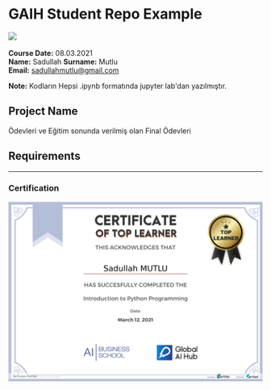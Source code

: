 # GAIH Student Repo Example
![](img/newlogo.png)

**Course Date:** 08.03.2021  
**Name:** Sadullah
**Surname:** Mutlu  
**Email:** sadullahmutlu@gmail.com  

**Note:** Kodların Hepsi  .ipynb formatında jupyter lab'dan yazılmıştır.

## Project Name
Ödevleri ve Eğitim sonunda verilmiş olan Final Ödevleri

## Requirements

---

### Certification
![](img/TopLearnerCertificate.png)

